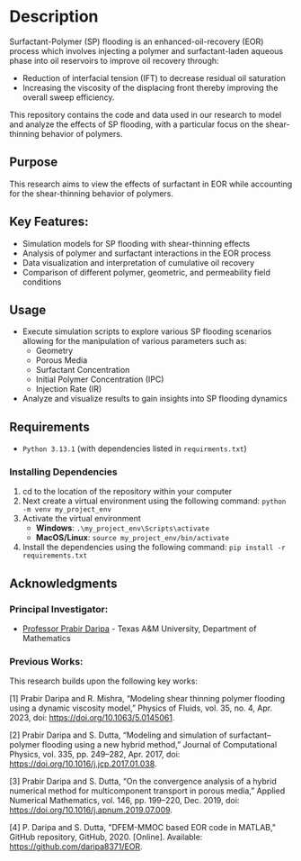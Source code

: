 # Description
Surfactant-Polymer (SP) flooding is an enhanced-oil-recovery (EOR) process which involves injecting a polymer and surfactant-laden aqueous phase into oil reservoirs to improve oil recovery through:
 - Reduction of interfacial tension (IFT) to decrease residual oil saturation
 - Increasing the viscosity of the displacing front thereby improving the overall sweep efficiency. 

This repository contains the code and data used in our research to model and analyze the effects of SP flooding, with a  particular focus on the shear-thinning behavior of polymers. 

## Purpose
This research aims to view the effects of surfactant in EOR while accounting for the shear-thinning behavior of polymers. 

## Key Features:
 - Simulation models for SP flooding with shear-thinning effects
 - Analysis of polymer and surfactant interactions in the EOR process
 - Data visualization and interpretation of cumulative oil recovery
 - Comparison of different polymer, geometric, and permeability field conditions

## Usage
 - Execute simulation scripts to explore various SP flooding scenarios allowing for the manipulation of various parameters such as:
    - Geometry
    - Porous Media
    - Surfactant Concentration
    - Initial Polymer Concentration (IPC)
    - Injection Rate (IR)
 - Analyze and visualize results to gain insights into SP flooding dynamics

## Requirements
 - ```Python 3.13.1``` (with dependencies listed in ```requirments.txt```)
 
### Installing Dependencies
1. cd to the location of the repository within your computer
2. Next create a virtual environment using the following command: ```python -m venv my_project_env```
3. Activate the virtual environment
    - **Windows**: ```.\my_project_env\Scripts\activate```
    - **MacOS/Linux**: ```source my_project_env/bin/activate```
4. Install the dependencies using the following command: ```pip install -r requirements.txt```
 

## Acknowledgments
### Principal Investigator:
 - [Professor Prabir Daripa](https://www.math.tamu.edu/directory/formalpg.php?user=daripa) - Texas A&M University, Department of Mathematics
 
### Previous Works: 
This research builds upon the following key works: 

[1] Prabir Daripa and R. Mishra, “Modeling shear thinning polymer flooding using a dynamic viscosity model,” Physics of Fluids, vol. 35, no. 4, Apr. 2023, doi: https://doi.org/10.1063/5.0145061.
‌

[2] Prabir Daripa and S. Dutta, “Modeling and simulation of surfactant–polymer flooding using a new hybrid method,” Journal of Computational Physics, vol. 335, pp. 249–282, Apr. 2017, doi: https://doi.org/10.1016/j.jcp.2017.01.038.
‌

[3] Prabir Daripa and S. Dutta, “On the convergence analysis of a hybrid numerical method for multicomponent transport in porous media,” Applied Numerical Mathematics, vol. 146, pp. 199–220, Dec. 2019, doi: https://doi.org/10.1016/j.apnum.2019.07.009.
‌

[4] P. Daripa and S. Dutta, "DFEM-MMOC based EOR code in MATLAB," GitHub repository, GitHub, 2020. [Online]. Available: https://github.com/daripa8371/EOR. 
